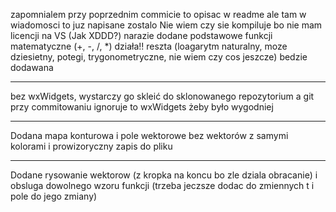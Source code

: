 zapomnialem przy poprzednim commicie to opisac w readme ale tam w wiadomosci to juz napisane zostalo
Nie wiem czy sie kompiluje bo nie mam licencji na VS (Jak XDDD?)
narazie dodane podstawowe funkcji matematyczne (+, -, /, *)
działa!!
reszta (loagarytm naturalny, moze dziesietny, potegi, trygonometryczne, nie wiem czy cos jeszcze) bedzie dodawana
********************************************************************************************************************************
bez wxWidgets, wystarczy go skleić do sklonowanego repozytorium a git przy commitowaniu ignoruje to wxWidgets żeby było wygodniej
*********************************************************************************************************************************
Dodana mapa konturowa i pole wektorowe bez wektorów z samymi kolorami i prowizoryczny zapis do pliku
********************************************************************************************************************************
Dodane rysowanie wektorow (z kropka na koncu bo zle dziala obracanie) i obsluga dowolnego wzoru funkcji (trzeba jeczsze dodac do zmiennych t i pole do jego zmiany)
